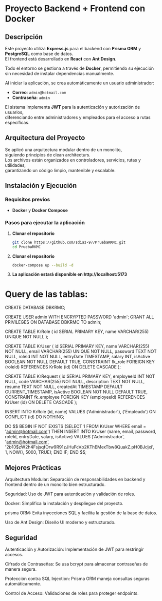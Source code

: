 # Proyecto Backend + Frontend con Docker

## Descripción

Este proyecto utiliza **Express.js** para el backend con **Prisma ORM** y **PostgreSQL** como base de datos.  
El frontend está desarrollado en **React** con **Ant Design**.  

Todo el entorno se gestiona a través de **Docker**, permitiendo su ejecución sin necesidad de instalar dependencias manualmente.  

Al iniciar la aplicación, se crea automáticamente un usuario administrador:

- **Correo**: `admin@hotmail.com`
- **Contraseña**: `admin`

El sistema implementa **JWT** para la autenticación y autorización de usuarios,  
diferenciando entre administradores y empleados para el acceso a rutas específicas.  

## Arquitectura del Proyecto

Se aplicó una arquitectura modular dentro de un monolito,  
siguiendo principios de clean architecturs.  
Los archivos están organizados en controladores, servicios, rutas y utilidades,  
garantizando un código limpio, mantenible y escalable.  

## Instalación y Ejecución

### Requisitos previos

- **Docker** y **Docker Compose**  

### Pasos para ejecutar la aplicación

1. **Clonar el repositorio**  
   ```sh
   git clone https://github.com/sdiaz-97/PruebaRKMC.git
   cd PruebaRKMC

2. **Clonar el repositorio**  
   ```sh
   docker-compose up --build -d

3. **La aplicación estará disponible en http://localhost:5173**  

# Query de las tablas:

CREATE DATABASE DBKRMC;

CREATE USER admin WITH ENCRYPTED PASSWORD 'admin';
GRANT ALL PRIVILEGES ON DATABASE DBKRMC TO admin;

CREATE TABLE KrRole (
    id SERIAL PRIMARY KEY,
    name VARCHAR(255) UNIQUE NOT NULL
);

CREATE TABLE KrUser (
    id SERIAL PRIMARY KEY,
    name VARCHAR(255) NOT NULL,
    email VARCHAR(255) UNIQUE NOT NULL,
    password TEXT NOT NULL,
    roleId INT NOT NULL,
    entryDate TIMESTAMP,
    salary INT,
    isActive BOOLEAN NOT NULL DEFAULT TRUE,
    CONSTRAINT fk_role FOREIGN KEY (roleId) REFERENCES KrRole (id) ON DELETE CASCADE
);

CREATE TABLE KrRequest (
    id SERIAL PRIMARY KEY,
    employeeId INT NOT NULL,
    code VARCHAR(255) NOT NULL,
    description TEXT NOT NULL,
    resume TEXT NOT NULL,
    createdAt TIMESTAMP DEFAULT CURRENT_TIMESTAMP,
    isActive BOOLEAN NOT NULL DEFAULT TRUE,
    CONSTRAINT fk_employee FOREIGN KEY (employeeId) REFERENCES KrUser (id) ON DELETE CASCADE
);

INSERT INTO KrRole (id, name) VALUES ('Administrador'), ('Empleado') ON CONFLICT (id) DO NOTHING;

DO $$ 
BEGIN
    IF NOT EXISTS (SELECT 1 FROM KrUser WHERE email = 'admin@hotmail.com') THEN
        INSERT INTO KrUser (name, email, password, roleId, entryDate, salary, isActive) 
        VALUES ('Administrador', 'admin@hotmail.com', '$2b$10$zW2h4FsjsqfOrw9R91zJHuFcVp2KThEMexTbw8QuakZ.pH0BJdjxi', 1, NOW(), 5000, TRUE);
    END IF;
END $$;


## Mejores Prácticas

Arquitectura Modular: Separación de responsabilidades en backend y frontend dentro de un monolito bien estructurado.

Seguridad: Uso de JWT para autenticación y validación de roles.

Docker: Simplifica la instalación y despliegue del proyecto.

prisma ORM: Evita inyecciones SQL y facilita la gestión de la base de datos.

 Uso de Ant Design: Diseño UI moderno y estructurado.

## Seguridad

Autenticación y Autorización: Implementación de JWT para restringir accesos.

Cifrado de Contraseñas: Se usa bcrypt para almacenar contraseñas de manera segura.

Protección contra SQL Injection: Prisma ORM maneja consultas seguras automáticamente.

Control de Acceso: Validaciones de roles para proteger endpoints.
